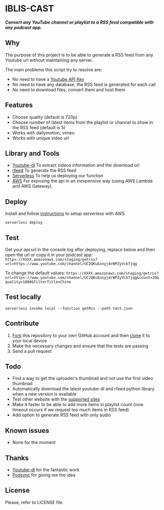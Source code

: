 # IBLIS-CAST

_**Convert any YouTube channel or playlist to a RSS feed compatible with any podcast app.**_

## Why

The purpose of this project is to be able to generate a RSS feed from any Youtube url without maintaining any server.

The main problems this script try to resolve are:

- No need to have a [Youtube API Key](https://developers.google.com/youtube/v3/getting-started#before-you-start)
- No need to have any database, the RSS feed is generated for each call
- No need to download files, convert them and host them

## Features

- Choose quality (default is 720p)
- Choose number of latest items from the playlist or channel to show in the RSS feed (default is 5)
- Works with dailymotion, vimeo
- Works with unique video url

## Library and Tools

- [Youtube-dl](https://github.com/rg3/youtube-dl/) To extract videos information and the download url
- [rfeed](https://github.com/svpino/rfeed) To generate the RSS feed
- [Serverless](https://serverless.com/) To help us deploying our function
- [AWS](https://aws.amazon.com/) For exposing the api in an inexpensive way (using AWS Lambda and AWS Gateway).

## Deploy

Install and follow [instructions](https://serverless.com/framework/docs/providers/aws/guide/installation/) to setup serverless with AWS

`serverless deploy`

## Test

Get your api url in the console log after deploying, replace below and then open the url or copy it in your podcast app:
`https://XXXX.amazonaws.com/staging/getrss?url=https://www.youtube.com/channel/UC2QKuEonyj4rWPZyVcbTjqg`

To change the default values:
`https://XXXX.amazonaws.com/staging/getrss?url=https://www.youtube.com/channel/UC2QKuEonyj4rWPZyVcbTjqg&count=20&quality=1080&filterTitle=Chine`

## Test locally

`serverless invoke local --function getRss --path test.json`

## Contribute

1.  [Fork](https://help.github.com/articles/fork-a-repo/) this repository to your own GitHub account and then [clone](https://help.github.com/articles/cloning-a-repository/) it to your local device
2.  Make the necessary changes and ensure that the tests are passing
3.  Send a pull request

## Todo

- Find a way to get the uploader's thumbnail and not use the first video thumbnail
- Automatically download the latest youtube-dl and rfeed python library when a new version is available
- Test other website with the [supported sites](http://rg3.github.io/youtube-dl/supportedsites.html)
- Make it faster to be able to add more items in playlist count (now timeout occurs if we request too much items in RSS feed)
- Add option to generate RSS feed with only audio

## Known issues

- None for the moment

## Thanks

- [Youtube-dl](http://rg3.github.io/youtube-dl/) for the fantastic work
- [Podsync](https://podsync.net/) for giving me the idea

## License

Please, refer to LICENSE file
